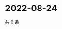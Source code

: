 # 2022-08-24

共 0 条

<!-- BEGIN WEIBO -->
<!-- 最后更新时间 Wed Aug 24 2022 12:07:17 GMT+0800 (China Standard Time) -->

<!-- END WEIBO -->
